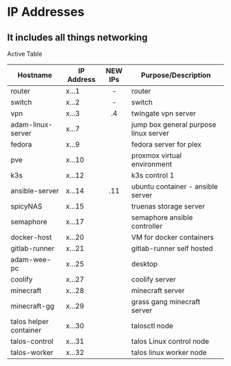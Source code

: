 # IP Addresses

## It includes all things networking

Active Table

| Hostname               | IP Address | NEW IPs | Purpose/Description                   |
| ---------------------- | ---------- | :-----: | ------------------------------------- |
| router                 | x...1      |    -    | router                                |
| switch                 | x...2      |    -    | switch                                |
| vpn                    | x...3      |   .4    | twingate vpn server                   |
| adam-linux-server      | x...7      |         | jump box general purpose linux server |
| fedora                 | x...9      |         | fedora server for plex                |
| pve                    | x...10     |         | proxmox virtual environment           |
| k3s                    | x...12     |         | k3s control 1                         |
| ansible-server         | x...14     |   .11   | ubuntu container - ansible server     |
| spicyNAS               | x...15     |         | truenas storage server                |
| semaphore              | x...17     |         | semaphore ansible controller          |
| docker-host            | x...20     |         | VM for docker containers              |
| gitlab-runner          | x...21     |         | gitlab-runner self hosted             |
| adam-wee-pc            | x...25     |         | desktop                               |
| coolify                | x...27     |         | coolify server                        |
| minecraft              | x...28     |         | minecraft server                      |
| minecraft-gg           | x...29     |         | grass gang minecraft server           |
| talos helper container | x...30     |         | talosctl node                         |
| talos-control          | x...31     |         | talos Linux control node              |
| talos-worker           | x...32     |         | talos linux worker node               |
